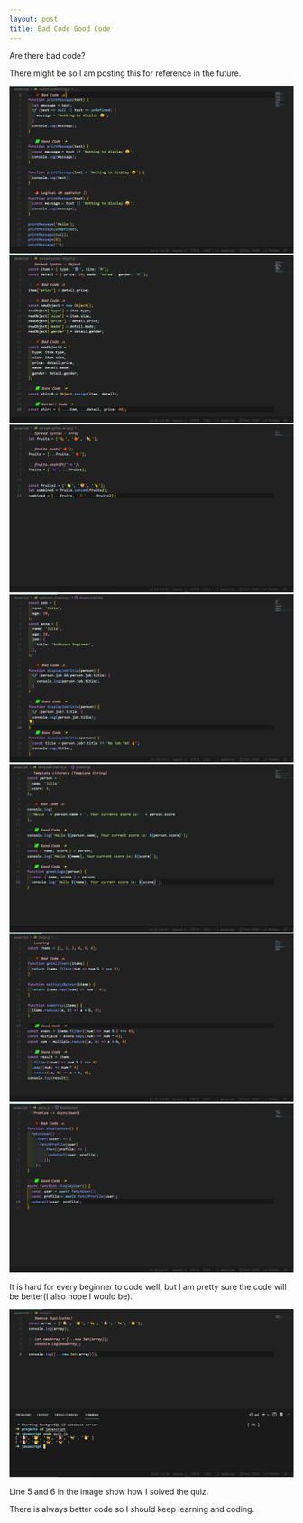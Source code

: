 ```yaml
---
layout: post
title: Bad Code Good Code
---
```


Are there bad code?

There might be so I am posting this for reference in the future.

![nullish](/images/2021-10-24_nullish.png)
![spread](/images/2021-10-24_spread.png)
![spread-syntax](/images/2021-10-24_spread-syntax.png)
![optional](/images/2021-10-24_optional.png)
![template](/images/2021-10-24_template.png)
![loops](/images/2021-10-24_loops.png)
![async](/images/2021-10-24_async.png)

It is hard for every beginner to code well, but I am pretty sure the code will be better(I also hope I would be).

![quiz2](/images/2021-10-24_quiz2.png)

Line 5 and 6 in the image show how I solved the quiz.

There is always better code so I should keep learning and coding.
